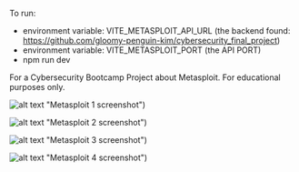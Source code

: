 To run:  
- environment variable: VITE_METASPLOIT_API_URL (the backend found: https://github.com/gloomy-penguin-kim/cybersecurity_final_project) 
- environment variable: VITE_METASPLOIT_PORT (the API PORT)
- npm run dev 

For a Cybersecurity Bootcamp Project about Metasploit.  For educational purposes only.

![alt text](https://github.com/gloomy-penguin-kim/cybersecurity_final_project/blob/master/metasploit%201.png) "Metasploit 1 screenshot")
 
![alt text](https://github.com/gloomy-penguin-kim/cybersecurity_final_project/blob/master/metasploit%202.png) "Metasploit 2 screenshot")
 
![alt text](https://github.com/gloomy-penguin-kim/cybersecurity_final_project/blob/master/metasploit.png) "Metasploit 3 screenshot")
 
![alt text](https://github.com/gloomy-penguin-kim/cybersecurity_final_project/blob/master/metasploit%204.png) "Metasploit 4 screenshot")
                
